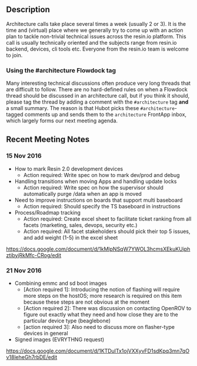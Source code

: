 ## Description

Architecture calls take place several times a week (usually 2 or 3). It is the time and (virtual) place where we generally try to come up with an action plan to tackle non-trivial technical issues across the resin.io platform. This call is usually technically oriented and the subjects range from resin.io backend, devices, cli tools etc. Everyone from the resin.io team is welcome to join.

### Using the #architecture Flowdock tag

Many interesting technical discussions often produce very long threads that are difficult to follow. There are no hard-defined rules on when a Flowdock thread should be discussed in an architecture call, but if you think it should, please tag the thread by adding a comment with the `#architecture` tag **and** a small summary. The reason is that Hubot picks these `#architecture`-tagged comments up and sends them to the `architecture` FrontApp inbox, which largely forms our next meeting agenda.

## Recent Meeting Notes

### 15 Nov 2016

* How to mark Resin 2.0 development devices
  * Action required: Write spec on how to mark dev/prod and debug
* Handling transitions when moving Apps and handling update locks
  * Action required: Write spec on how the supervisor should automatically purge /data when an app is moved
* Need to improve instructions on boards that support multi baseboard
  * Action required: Should specify the TS baseboard in instructions
* Process/Roadmap tracking
  * Action required: Create excel sheet to facilitate ticket ranking from all facets (marketing, sales, devops, security etc.)
  * Action required: All facet stakeholders should pick their top 5 issues, and add weight (1-5) in the excel sheet

https://docs.google.com/document/d/1kMlpNSqW7YWOL3hcmsXEkuKUiphztibyjRkMfc-CRog/edit

### 21 Nov 2016

* Combining emmc and sd boot images
  * [Action required 1]: Introducing the notion of flashing will require more steps on the hostOS; more research is required on this item because these steps are not obvious at the moment
  * [Action required 2]: There was discussion on contacting OpenROV to figure out exactly what they need and how close they are to the particular device type (beaglebone)
  * [action required 3]: Also need to discuss more on flasher-type devices in general
* Signed images (EVRYTHNG request)

https://docs.google.com/document/d/1KTDulTx1ojVXXyvFD1sdKpq3mn7qOv18leheGh7rbDE/edit